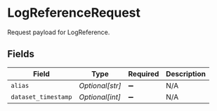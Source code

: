 # LogReferenceRequest

Request payload for LogReference.


## Fields

| Field               | Type                | Required            | Description         |
| ------------------- | ------------------- | ------------------- | ------------------- |
| `alias`             | *Optional[str]*     | :heavy_minus_sign:  | N/A                 |
| `dataset_timestamp` | *Optional[int]*     | :heavy_minus_sign:  | N/A                 |